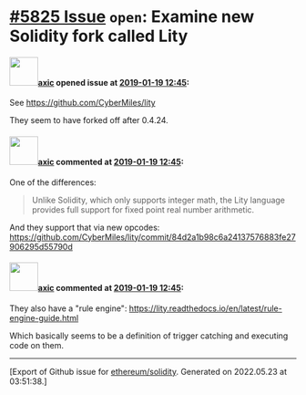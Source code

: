 # [\#5825 Issue](https://github.com/ethereum/solidity/issues/5825) `open`: Examine new Solidity fork called Lity

#### <img src="https://avatars.githubusercontent.com/u/20340?v=4" width="50">[axic](https://github.com/axic) opened issue at [2019-01-19 12:45](https://github.com/ethereum/solidity/issues/5825):

See https://github.com/CyberMiles/lity

They seem to have forked off after 0.4.24.

#### <img src="https://avatars.githubusercontent.com/u/20340?v=4" width="50">[axic](https://github.com/axic) commented at [2019-01-19 12:45](https://github.com/ethereum/solidity/issues/5825#issuecomment-455777431):

One of the differences:
> Unlike Solidity, which only supports integer math, the Lity language provides full support for fixed point real number arithmetic.

And they support that via new opcodes: https://github.com/CyberMiles/lity/commit/84d2a1b98c6a24137576883fe27906295d55790d

#### <img src="https://avatars.githubusercontent.com/u/20340?v=4" width="50">[axic](https://github.com/axic) commented at [2019-01-19 12:45](https://github.com/ethereum/solidity/issues/5825#issuecomment-620036744):

They also have a "rule engine": https://lity.readthedocs.io/en/latest/rule-engine-guide.html

Which basically seems to be a definition of trigger catching and executing code on them.


-------------------------------------------------------------------------------



[Export of Github issue for [ethereum/solidity](https://github.com/ethereum/solidity). Generated on 2022.05.23 at 03:51:38.]
